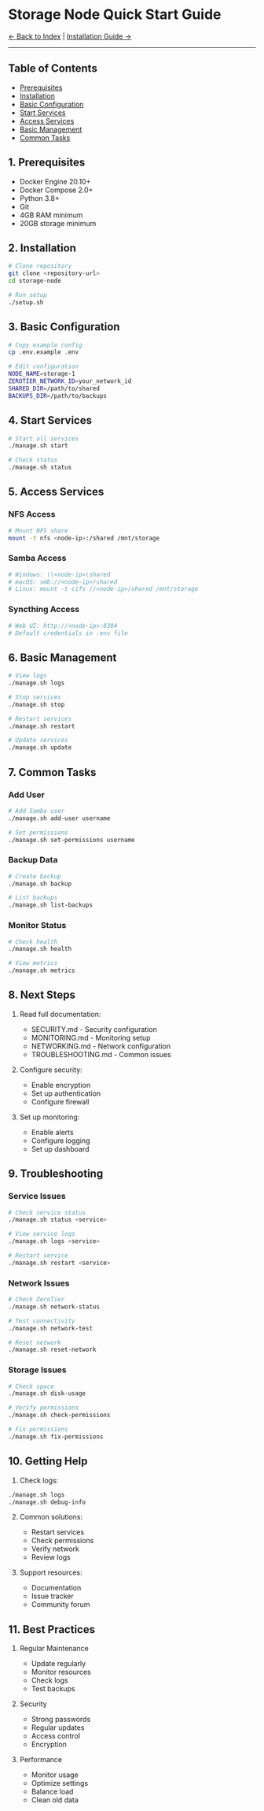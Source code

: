 # Storage Node Quick Start Guide

[← Back to Index](README.md) | [Installation Guide →](INSTALLATION.md)

---

## Table of Contents
- [Prerequisites](#prerequisites)
- [Installation](#installation)
- [Basic Configuration](#basic-configuration)
- [Start Services](#start-services)
- [Access Services](#access-services)
- [Basic Management](#basic-management)
- [Common Tasks](#common-tasks)

## 1. Prerequisites

- Docker Engine 20.10+
- Docker Compose 2.0+
- Python 3.8+
- Git
- 4GB RAM minimum
- 20GB storage minimum

## 2. Installation

```bash
# Clone repository
git clone <repository-url>
cd storage-node

# Run setup
./setup.sh
```

## 3. Basic Configuration

```bash
# Copy example config
cp .env.example .env

# Edit configuration
NODE_NAME=storage-1
ZEROTIER_NETWORK_ID=your_network_id
SHARED_DIR=/path/to/shared
BACKUPS_DIR=/path/to/backups
```

## 4. Start Services

```bash
# Start all services
./manage.sh start

# Check status
./manage.sh status
```

## 5. Access Services

### NFS Access
```bash
# Mount NFS share
mount -t nfs <node-ip>:/shared /mnt/storage
```

### Samba Access
```bash
# Windows: \\<node-ip>\shared
# macOS: smb://<node-ip>/shared
# Linux: mount -t cifs //<node-ip>/shared /mnt/storage
```

### Syncthing Access
```bash
# Web UI: http://<node-ip>:8384
# Default credentials in .env file
```

## 6. Basic Management

```bash
# View logs
./manage.sh logs

# Stop services
./manage.sh stop

# Restart services
./manage.sh restart

# Update services
./manage.sh update
```

## 7. Common Tasks

### Add User
```bash
# Add Samba user
./manage.sh add-user username

# Set permissions
./manage.sh set-permissions username
```

### Backup Data
```bash
# Create backup
./manage.sh backup

# List backups
./manage.sh list-backups
```

### Monitor Status
```bash
# Check health
./manage.sh health

# View metrics
./manage.sh metrics
```

## 8. Next Steps

1. Read full documentation:
   - SECURITY.md - Security configuration
   - MONITORING.md - Monitoring setup
   - NETWORKING.md - Network configuration
   - TROUBLESHOOTING.md - Common issues

2. Configure security:
   - Enable encryption
   - Set up authentication
   - Configure firewall

3. Set up monitoring:
   - Enable alerts
   - Configure logging
   - Set up dashboard

## 9. Troubleshooting

### Service Issues
```bash
# Check service status
./manage.sh status <service>

# View service logs
./manage.sh logs <service>

# Restart service
./manage.sh restart <service>
```

### Network Issues
```bash
# Check ZeroTier
./manage.sh network-status

# Test connectivity
./manage.sh network-test

# Reset network
./manage.sh reset-network
```

### Storage Issues
```bash
# Check space
./manage.sh disk-usage

# Verify permissions
./manage.sh check-permissions

# Fix permissions
./manage.sh fix-permissions
```

## 10. Getting Help

1. Check logs:
```bash
./manage.sh logs
./manage.sh debug-info
```

2. Common solutions:
   - Restart services
   - Check permissions
   - Verify network
   - Review logs

3. Support resources:
   - Documentation
   - Issue tracker
   - Community forum

## 11. Best Practices

1. Regular Maintenance
   - Update regularly
   - Monitor resources
   - Check logs
   - Test backups

2. Security
   - Strong passwords
   - Regular updates
   - Access control
   - Encryption

3. Performance
   - Monitor usage
   - Optimize settings
   - Balance load
   - Clean old data
